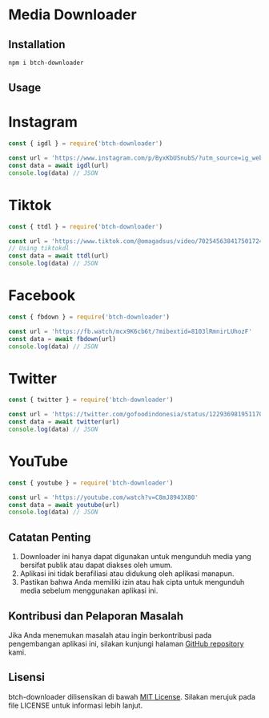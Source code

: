 # Media Downloader

## Installation
```sh
npm i btch-downloader
```
## Usage 

# Instagram 
```ts
const { igdl } = require('btch-downloader')

const url = 'https://www.instagram.com/p/ByxKbUSnubS/?utm_source=ig_web_copy_link'
const data = await igdl(url)
console.log(data) // JSON
```          
# Tiktok
```ts
const { ttdl } = require('btch-downloader') 

const url = 'https://www.tiktok.com/@omagadsus/video/7025456384175017243?is_from_webapp=1&sender_device=pc&web_id6982004129280116226'
// Using tiktokdl
const data = await ttdl(url)
console.log(data) // JSON
```
# Facebook
```ts
const { fbdown } = require('btch-downloader')

const url = 'https://fb.watch/mcx9K6cb6t/?mibextid=8103lRmnirLUhozF'
const data = await fbdown(url)
console.log(data) // JSON
```
# Twitter
```ts
const { twitter } = require('btch-downloader')

const url = 'https://twitter.com/gofoodindonesia/status/1229369819511709697'
const data = await twitter(url)
console.log(data) // JSON
```
# YouTube
```ts
const { youtube } = require('btch-downloader')

const url = 'https://youtube.com/watch?v=C8mJ8943X80'
const data = await youtube(url)
console.log(data) // JSON
```


## Catatan Penting

1. Downloader ini hanya dapat digunakan untuk mengunduh media yang bersifat publik atau dapat diakses oleh umum.
2. Aplikasi ini tidak berafiliasi atau didukung oleh aplikasi manapun.
3. Pastikan bahwa Anda memiliki izin atau hak cipta untuk mengunduh media sebelum menggunakan aplikasi ini.

## Kontribusi dan Pelaporan Masalah

Jika Anda menemukan masalah atau ingin berkontribusi pada pengembangan aplikasi ini, silakan kunjungi halaman [GitHub repository](https://github.com/BOTCAHX) kami.

## Lisensi

btch-downloader dilisensikan di bawah [MIT License](https://opensource.org/licenses/MIT). Silakan merujuk pada file LICENSE untuk informasi lebih lanjut.